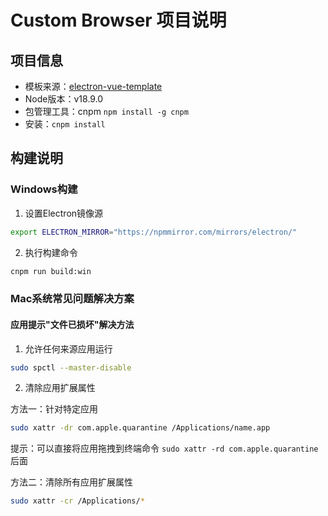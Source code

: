# Custom Browser 项目说明

## 项目信息

- 模板来源：[electron-vue-template](https://github.com/deluze/electron-vue-template)
- Node版本：v18.9.0
- 包管理工具：cnpm  `npm install -g cnpm`
- 安装：`cnpm install`

## 构建说明

### Windows构建

1. 设置Electron镜像源

```bash
export ELECTRON_MIRROR="https://npmmirror.com/mirrors/electron/"
```

2. 执行构建命令

```bash
cnpm run build:win
```

### Mac系统常见问题解决方案

#### 应用提示"文件已损坏"解决方法

1. 允许任何来源应用运行

```bash
sudo spctl --master-disable
```

2. 清除应用扩展属性

方法一：针对特定应用

```bash
sudo xattr -dr com.apple.quarantine /Applications/name.app
```
 
提示：可以直接将应用拖拽到终端命令 `sudo xattr -rd com.apple.quarantine ` 后面

方法二：清除所有应用扩展属性

```bash
sudo xattr -cr /Applications/*
```
